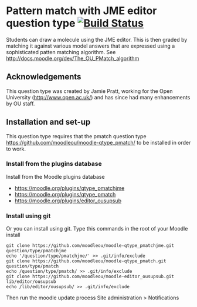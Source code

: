 # Pattern match with JME editor question type [![Build Status](https://travis-ci.org/moodleou/moodle-qtype_pmatchjme.svg?branch=master)](https://travis-ci.org/moodleou/moodle-qtype_pmatchjme)

Students can draw a molecule using the JME editor. This is then graded by matching
it against various model answers that are expressed using a sophisticated patten
matching algorithm. See http://docs.moodle.org/dev/The_OU_PMatch_algorithm


## Acknowledgements

This question type was created by Jamie Pratt, working for the Open University
(http://www.open.ac.uk/) and has since had many enhancements by OU staff.


## Installation and set-up

This question type requires that the pmatch question type
https://github.com/moodleou/moodle-qtype_pmatch/
to be installed in order to work.

### Install from the plugins database

Install from the Moodle plugins database
* https://moodle.org/plugins/qtype_pmatchjme
* https://moodle.org/plugins/qtype_pmatch
* https://moodle.org/plugins/editor_ousupsub

### Install using git


Or you can install using git. Type this commands in the root of your Moodle install

    git clone https://github.com/moodleou/moodle-qtype_pmatchjme.git question/type/pmatchjme
    echo '/question/type/pmatchjme/' >> .git/info/exclude
    git clone https://github.com/moodleou/moodle-qtype_pmatch.git question/type/pmatch
    echo /question/type/pmatch/ >> .git/info/exclude
    git clone https://github.com/moodleou/moodle-editor_ousupsub.git lib/editor/ousupsub
    echo /lib/editor/ousupsub/ >> .git/info/exclude

Then run the moodle update process
Site administration > Notifications

